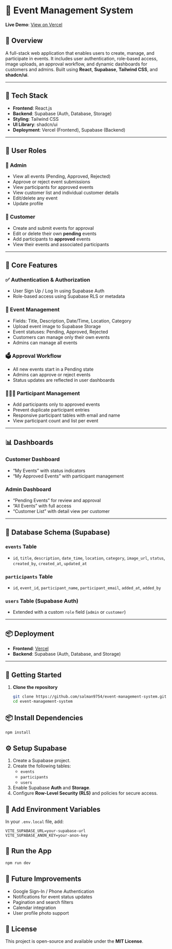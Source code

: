 
# 📅 Event Management System  
**Live Demo**: [View on Vercel](https://my-eventify.vercel.app/)

## 📌 Overview  
A full-stack web application that enables users to create, manage, and participate in events. It includes user authentication, role-based access, image uploads, an approval workflow, and dynamic dashboards for customers and admins. Built using **React**, **Supabase**, **Tailwind CSS**, and **shadcn/ui**.

---

## 🚀 Tech Stack  
- **Frontend**: React.js  
- **Backend**: Supabase (Auth, Database, Storage)  
- **Styling**: Tailwind CSS  
- **UI Library**: shadcn/ui  
- **Deployment**: Vercel (Frontend), Supabase (Backend)

---

## 👤 User Roles

### 🔐 Admin  
- View all events (Pending, Approved, Rejected)  
- Approve or reject event submissions  
- View participants for approved events  
- View customer list and individual customer details  
- Edit/delete any event  
- Update profile

### 👥 Customer  
- Create and submit events for approval  
- Edit or delete their own **pending** events  
- Add participants to **approved** events  
- View their events and associated participants

---

## 🧩 Core Features

### ✅ Authentication & Authorization  
- User Sign Up / Log In using Supabase Auth  
- Role-based access using Supabase RLS or metadata  

### 📆 Event Management  
- Fields: Title, Description, Date/Time, Location, Category  
- Upload event image to Supabase Storage  
- Event statuses: Pending, Approved, Rejected  
- Customers can manage only their own events  
- Admins can manage all events

### 🗳️ Approval Workflow  
- All new events start in a Pending state  
- Admins can approve or reject events  
- Status updates are reflected in user dashboards

### 🧑‍🤝‍🧑 Participant Management  
- Add participants only to approved events  
- Prevent duplicate participant entries  
- Responsive participant tables with email and name  
- View participant count and list per event

---

## 📊 Dashboards

### Customer Dashboard  
- “My Events” with status indicators  
- “My Approved Events” with participant management  

### Admin Dashboard  
- “Pending Events” for review and approval  
- “All Events” with full access  
- “Customer List” with detail view per customer

---

## 🧱 Database Schema (Supabase)

### `events` Table  
- `id`, `title`, `description`, `date_time`, `location`, `category`, `image_url`, `status`, `created_by`, `created_at`, `updated_at`

### `participants` Table  
- `id`, `event_id`, `participant_name`, `participant_email`, `added_at`, `added_by`

### `users` Table (Supabase Auth)  
- Extended with a custom `role` field (`admin` or `customer`)

---

## 📦 Deployment  
- **Frontend**: [Vercel](https://my-eventify.vercel.app/)  
- **Backend**: Supabase (Auth, Database, and Storage)

---

## 📘 Getting Started

1. **Clone the repository**  
   ```bash
   git clone https://github.com/salman9754/event-management-system.git
   cd event-management-system

## 📦 Install Dependencies

```bash
npm install
```

## ⚙️ Setup Supabase

1. Create a Supabase project.
2. Create the following tables:
   - `events`
   - `participants`
   - `users`
3. Enable Supabase **Auth** and **Storage**.
4. Configure **Row-Level Security (RLS)** and policies for secure access.

## 🔐 Add Environment Variables

In your `.env.local` file, add:

```env
VITE_SUPABASE_URL=your-supabase-url
VITE_SUPABASE_ANON_KEY=your-anon-key
```

## 🚀 Run the App

```bash
npm run dev
```

## 📌 Future Improvements

- Google Sign-In / Phone Authentication
- Notifications for event status updates
- Pagination and search filters
- Calendar integration
- User profile photo support

## 📄 License

This project is open-source and available under the **MIT License**.